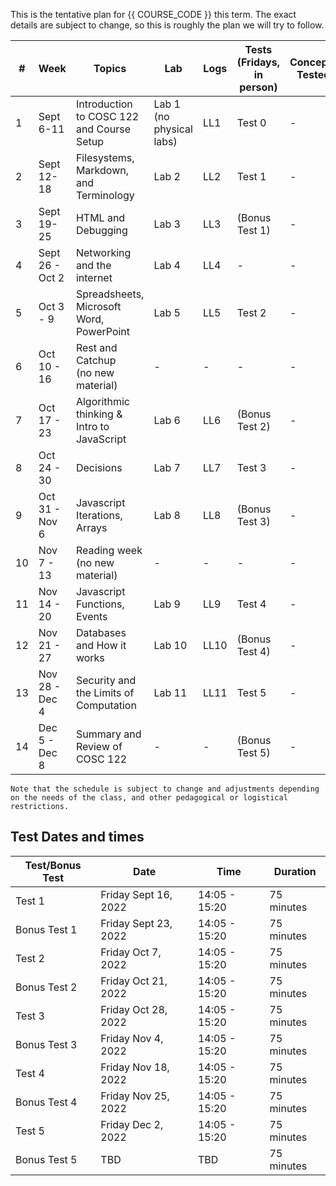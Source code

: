 This is the tentative plan for {{ COURSE_CODE }} this term.
The exact details are subject to change, so this is roughly the plan we will try to follow.


| #  | Week            | Topics                                    | Lab                      | Logs | Tests (Fridays, in person) | Concepts Tested |
|----|-----------------|-------------------------------------------|--------------------------|------|----------------------------|-----------------|
| 1  | Sept 6-11       | Introduction to COSC 122 and Course Setup | Lab 1 (no physical labs) | LL1  | Test 0                     | -               |
| 2  | Sept 12-18      | Filesystems, Markdown, and Terminology    | Lab 2                    | LL2  | Test 1                     | -               |
| 3  | Sept 19-25      | HTML and Debugging                        | Lab 3                    | LL3  | (Bonus Test 1)             | -               |
| 4  | Sept 26 - Oct 2 | Networking and the internet               | Lab 4                    | LL4  | -                          | -               |
| 5  | Oct 3 - 9       | Spreadsheets, Microsoft Word, PowerPoint  | Lab 5                    | LL5  | Test 2                     | -               |
| 6  | Oct 10 - 16     | Rest and Catchup <br />(no new material)  | -                        | -    | -                          | -               |
| 7  | Oct 17 - 23     | Algorithmic thinking & Intro to JavaScript| Lab 6                    | LL6  | (Bonus Test 2)             | -               |
| 8  | Oct 24 - 30     | Decisions                                 | Lab 7                    | LL7  | Test 3                     | -               |
| 9  | Oct 31 - Nov 6  | Javascript Iterations, Arrays             | Lab 8                    | LL8  | (Bonus Test 3)             | -               |
| 10 | Nov 7 - 13      | Reading week <br />(no new material)      | -                        | -    | -                          | -               |
| 11 | Nov 14 - 20     | Javascript Functions, Events              | Lab 9                    | LL9  | Test 4                     | -               |
| 12 | Nov 21 - 27     | Databases and How it works                | Lab 10                   | LL10 | (Bonus Test 4)             | -               |
| 13 | Nov 28 - Dec 4  | Security and the Limits of Computation    | Lab 11                   | LL11 | Test 5                     | -               |
| 14 | Dec 5 - Dec 8   | Summary and Review of COSC 122            | -                        | -    | (Bonus Test 5)             | -               |

```{note}
Note that the schedule is subject to change and adjustments depending on the needs of the class, and other pedagogical or logistical restrictions.
```

## Test Dates and times

| Test/Bonus Test | Date                 | Time          | Duration   |
|-----------------|----------------------|---------------|------------|
| Test 1          | Friday Sept 16, 2022 | 14:05 - 15:20 | 75 minutes |
| Bonus Test 1    | Friday Sept 23, 2022 | 14:05 - 15:20 | 75 minutes |
| Test 2          | Friday Oct 7, 2022   | 14:05 - 15:20 | 75 minutes |
| Bonus Test 2    | Friday Oct 21, 2022  | 14:05 - 15:20 | 75 minutes |
| Test 3          | Friday Oct 28, 2022  | 14:05 - 15:20 | 75 minutes |
| Bonus Test 3    | Friday Nov 4, 2022   | 14:05 - 15:20 | 75 minutes |
| Test 4          | Friday Nov 18, 2022  | 14:05 - 15:20 | 75 minutes |
| Bonus Test 4    | Friday Nov 25, 2022  | 14:05 - 15:20 | 75 minutes |
| Test 5          | Friday Dec 2, 2022   | 14:05 - 15:20 | 75 minutes |
| Bonus Test 5    | TBD                  | TBD           | 75 minutes |

<!-- 

Lecture number online based on stuff Seva sent me

- 1 Introduction to the course.
- 2 Computer Terminology, Computer Internals and Operation

- 3 Networking and the Internet 
- 4 HTML

- 5 Debugging Problems 
- 6 Information Representation (consider cut)

- 7 Computer Organization (consider cut)

- Word Processing Programs 
- Presentation Programs

- 8 Spreadsheets
- 9 Algorithmic Thinking

- 10 JavaScript: Basics 
- 11 JavaScript: Decisions

- 12 JavaScript: Iteration and Arrays 
- 13 JavaScript: Functions and Events

- 14 JavaScript: Programming Forms
- 15 Databases (consider cut)

- 15 Database Programs (consider cut)
- 16 How it works

- 17 Security
- 20 Computer Fluency Summary

## Not included

- 19 Computer Limits

## Things I want to introduce

- Markdown
- Filesystems
- Editing on GitHub (not git)
- GitHub Pages

## Labs prior to me taking over

- Lab 1 - Windows and Internet
- Lab 2 - Graphics and images
- Lab 3 - Building a webpage
- Lab 4 - Word
- Lab 5 - PowerPoint
- Lab 6 - Javascript Basics
- Lab 7 - Javascript Iteration
- Lab 8 - Javascript Functions and Events
- Lab 9 - Excel
- Lab 10 - Access
- Lab 11 - HTML/Javascript (Bonus)
- Lab 12 - Javascript Programming (Bonus)

## New Lab structure

- Lab 1 - Markdown and submitting labs
- Lab 2 - Windows, Mac, and the internet (Lab 1)
- Lab 3 - Graphics and images (Lab 2)
- Lab 4 - Building a Web page (formerly Lab 3)
- Lab 5 - Word (Lab 4) and Powerpoint (Lab 5)
- Lab 6 - Excel (Lab 9)
- Lab 7 - Javascript Basics (Lab 6)
- Lab 8 - Javascript Iteration (Lab 7)
- Lab 9 - Javascript Functions and Events (Lab 8)
- Lab 10 - HTML/Javascript (Lab 11)
- Lab 11 - Javascript Programming
-->
